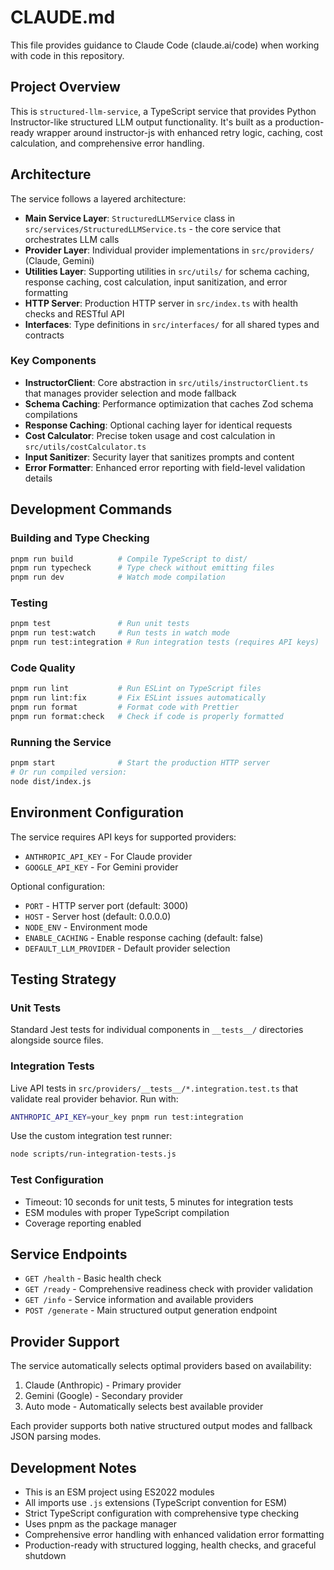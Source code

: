 # CLAUDE.md

This file provides guidance to Claude Code (claude.ai/code) when working with code in this repository.

## Project Overview

This is `structured-llm-service`, a TypeScript service that provides Python Instructor-like structured LLM output functionality. It's built as a production-ready wrapper around instructor-js with enhanced retry logic, caching, cost calculation, and comprehensive error handling.

## Architecture

The service follows a layered architecture:

- **Main Service Layer**: `StructuredLLMService` class in `src/services/StructuredLLMService.ts` - the core service that orchestrates LLM calls
- **Provider Layer**: Individual provider implementations in `src/providers/` (Claude, Gemini)
- **Utilities Layer**: Supporting utilities in `src/utils/` for schema caching, response caching, cost calculation, input sanitization, and error formatting
- **HTTP Server**: Production HTTP server in `src/index.ts` with health checks and RESTful API
- **Interfaces**: Type definitions in `src/interfaces/` for all shared types and contracts

### Key Components

- **InstructorClient**: Core abstraction in `src/utils/instructorClient.ts` that manages provider selection and mode fallback
- **Schema Caching**: Performance optimization that caches Zod schema compilations
- **Response Caching**: Optional caching layer for identical requests
- **Cost Calculator**: Precise token usage and cost calculation in `src/utils/costCalculator.ts`
- **Input Sanitizer**: Security layer that sanitizes prompts and content
- **Error Formatter**: Enhanced error reporting with field-level validation details

## Development Commands

### Building and Type Checking
```bash
pnpm run build          # Compile TypeScript to dist/
pnpm run typecheck      # Type check without emitting files
pnpm run dev            # Watch mode compilation
```

### Testing
```bash
pnpm test               # Run unit tests
pnpm run test:watch     # Run tests in watch mode
pnpm run test:integration # Run integration tests (requires API keys)
```

### Code Quality
```bash
pnpm run lint           # Run ESLint on TypeScript files
pnpm run lint:fix       # Fix ESLint issues automatically
pnpm run format         # Format code with Prettier
pnpm run format:check   # Check if code is properly formatted
```

### Running the Service
```bash
pnpm start              # Start the production HTTP server
# Or run compiled version:
node dist/index.js
```

## Environment Configuration

The service requires API keys for supported providers:
- `ANTHROPIC_API_KEY` - For Claude provider
- `GOOGLE_API_KEY` - For Gemini provider

Optional configuration:
- `PORT` - HTTP server port (default: 3000)
- `HOST` - Server host (default: 0.0.0.0)
- `NODE_ENV` - Environment mode
- `ENABLE_CACHING` - Enable response caching (default: false)
- `DEFAULT_LLM_PROVIDER` - Default provider selection

## Testing Strategy

### Unit Tests
Standard Jest tests for individual components in `__tests__/` directories alongside source files.

### Integration Tests
Live API tests in `src/providers/__tests__/*.integration.test.ts` that validate real provider behavior. Run with:
```bash
ANTHROPIC_API_KEY=your_key pnpm run test:integration
```

Use the custom integration test runner:
```bash
node scripts/run-integration-tests.js
```

### Test Configuration
- Timeout: 10 seconds for unit tests, 5 minutes for integration tests
- ESM modules with proper TypeScript compilation
- Coverage reporting enabled

## Service Endpoints

- `GET /health` - Basic health check
- `GET /ready` - Comprehensive readiness check with provider validation
- `GET /info` - Service information and available providers
- `POST /generate` - Main structured output generation endpoint

## Provider Support

The service automatically selects optimal providers based on availability:
1. Claude (Anthropic) - Primary provider
2. Gemini (Google) - Secondary provider
3. Auto mode - Automatically selects best available provider

Each provider supports both native structured output modes and fallback JSON parsing modes.

## Development Notes

- This is an ESM project using ES2022 modules
- All imports use `.js` extensions (TypeScript convention for ESM)
- Strict TypeScript configuration with comprehensive type checking
- Uses pnpm as the package manager
- Comprehensive error handling with enhanced validation error formatting
- Production-ready with structured logging, health checks, and graceful shutdown